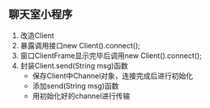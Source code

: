 ## 聊天室小程序
1. 改造Client
2. 暴露调用接口new Client().connect();
3. 窗口ClientFrame显示完毕后调用new Client().connect();
4. 封装Client.send(String msg)函数
    - 保存Client中Channel对象，连接完成后进行初始化
    - 添加send(String msg)函数
    - 用初始化好的channel进行传输